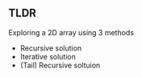 ## TLDR
Exploring a 2D array using 3 methods
<ul>
  <li>Recursive solution</li>
  <li>Iterative solution</li>
  <li>(Tail) Recursive soltuion</li>
</ul>
